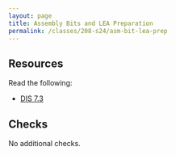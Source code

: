 ```yaml
---
layout: page
title: Assembly Bits and LEA Preparation
permalink: /classes/208-s24/asm-bit-lea-prep
---
```


<!--

## Overview

## Basic Learning Objectives

## Advanced Learning Objectives
-->

## Resources
Read the following:
* [DIS 7.3](https://diveintosystems.org/book/C7-x86_64/arithmetic.html)

## Checks
No additional checks.